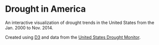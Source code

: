 # Drought in America

An interactive visualization of drought trends in the United States from the Jan. 2000 to Nov. 2014.

Created using [D3](http://d3js.org/) and data from the [United States Drought Monitor](http://droughtmonitor.unl.edu/).
